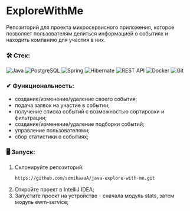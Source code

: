 # ExploreWithMe
Репозиторий для проекта микросервисного приложения, которое позволяет пользователям делиться информацией о событиях и находить компанию для участия в них.
### &#128736; Стек:
![Java](https://img.shields.io/badge/java-%25?style=for-the-badge&logo=java&color=blue)
![PostgreSQL](https://img.shields.io/badge/PostgreSQL-%252300758F.svg?style=for-the-badge&logo=PostgreSQL&color=lightskyblue)
![Spring](https://img.shields.io/badge/spring-%25?style=for-the-badge&logo=spring&color=lavenderblush)
![Hibernate](https://img.shields.io/badge/Hibernate-%25?style=for-the-badge&logo=hibernate&color=peru)
![REST API](https://img.shields.io/badge/REST%20API-%23266999.svg?style=for-the-badge&color=teal)
![Docker](https://img.shields.io/badge/docker-%25?style=for-the-badge&logo=docker&color=gainsboro)
![Git](https://img.shields.io/badge/Git-%25.svg?style=for-the-badge&logo=git&color=black)

### ✔ Функциональность:
 - создание/изменение/удаление своего события;
 - подача заявок на участие в событии;
 - получение списка событий с возможностью сортировки и фильтрации;
 - создание/изменение/удаление подборки событий;
 - управление пользователями;
 - сбор статистики о событиях;

### 🖥️ Запуск:
1. Склонируйте репозиторий:
   ```sh
   https://github.com/somikaaaA/java-explore-with-me.git
   ```
2. Откройте проект в IntelliJ IDEA;
3. Запустите проект на устройстве - сначала модуль stats, затем модуль ewm-service;
